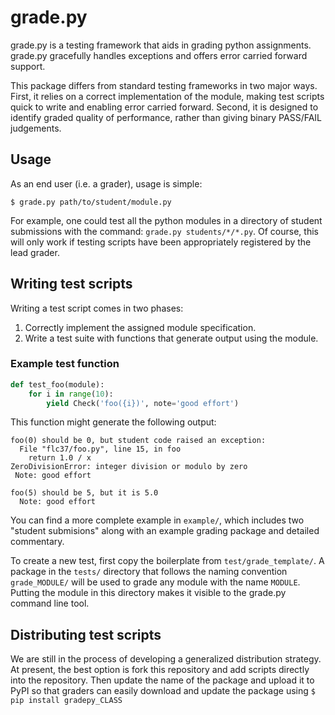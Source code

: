 # grade.py
grade.py is a testing framework that aids in grading python assignments. grade.py gracefully handles exceptions and offers error carried forward support.

This package differs from standard testing frameworks in two major ways. First, it relies on a correct implementation of the module, making test scripts quick to write and enabling error carried forward. Second, it is designed to identify graded quality of performance, rather than giving binary PASS/FAIL judgements.

## Usage

As an end user (i.e. a grader), usage is simple:

    $ grade.py path/to/student/module.py

For example, one could test all the python modules in a directory of student submissions with the command: `grade.py students/*/*.py`. Of course, this will only work if testing scripts have been appropriately registered by the lead grader.

## Writing test scripts

Writing a test script comes in two phases: 

1. Correctly implement the assigned module specification.
2. Write a test suite with functions that generate output using the module.

### Example test function

```python
def test_foo(module):
    for i in range(10):
        yield Check('foo({i})', note='good effort')
```

This function might generate the following output:

```
foo(0) should be 0, but student code raised an exception:
  File "flc37/foo.py", line 15, in foo
    return 1.0 / x
ZeroDivisionError: integer division or modulo by zero
 Note: good effort

foo(5) should be 5, but it is 5.0
  Note: good effort
```


You can find a more complete example in `example/`, which includes two "student submisions" along with an example grading package and detailed commentary.

To create a new test, first copy the boilerplate from `test/grade_template/`. A package in the `tests/` directory that follows the naming convention `grade_MODULE/` will be used to grade any module with the name `MODULE`. Putting the module in this directory makes it visible to the grade.py command line tool.

## Distributing test scripts

We are still in the process of developing a generalized distribution strategy. At present, the best option is fork this repository and add scripts directly into the repository. Then update the name of the package and upload it to PyPI so that graders can easily download and update the package using `$ pip install gradepy_CLASS`
